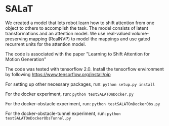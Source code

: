 # SALaT

We created a model that lets robot learn how to shift attention from one object to others to accomplish the task. The model consists of latent transformations and an attention model. We use real-valued volume-preserving mapping (RealNVP) to model the mappings and use gated recurrent units for the attention model.

The code is associated with the paper "Learning to Shift Attention for Motion Generation"

The code was tested with tensorflow 2.0. Install the tensorflow environment by following https://www.tensorflow.org/install/pip

For setting up other necessary packages, run:
`python setup.py install`

For the docker experiment, run:
`python testSALATOnDocker.py`

For the docker-obstacle experiment, run:
`python testSALATOnDockerObs.py`

For the docker-obstacle-tunnel experiment, run:
`python testSALATOnDockerObsTunnel.py`